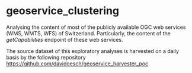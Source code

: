 # geoservice_clustering

Analysing the content of most of the publicly available OGC web services (WMS, WMTS, WFS) of Switzerland.
Particularly, the content of the *getCapabilities* endpoint of these web services.

The source dataset of this exploratory analyses is harvested on a daily basis by the following repository
https://github.com/davidoesch/geoservice_harvester_poc


